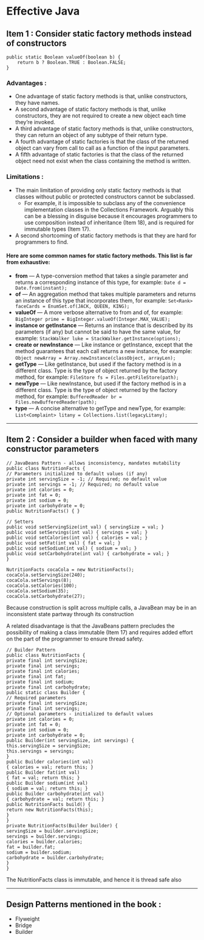 # Effective Java

## Item 1 : Consider static factory methods instead of constructors

```
public static Boolean valueOf(boolean b) {
    return b ? Boolean.TRUE : Boolean.FALSE;
}

```

### Advantages :
- One advantage of static factory methods is that, unlike constructors, they
have names.
- A second advantage of static factory methods is that, unlike constructors,
they are not required to create a new object each time they’re invoked.
- A third advantage of static factory methods is that, unlike constructors,
they can return an object of any subtype of their return type.
- A fourth advantage of static factories is that the class of the returned
object can vary from call to call as a function of the input parameters.
- A fifth advantage of static factories is that the class of the returned object
need not exist when the class containing the method is written.

### Limitations :
- The main limitation of providing only static factory methods is that
classes without public or protected constructors cannot be subclassed.
    - For example, it is impossible to subclass any of the convenience implementation
      classes in the Collections Framework. Arguably this can be a blessing in disguise
      because it encourages programmers to use composition instead of inheritance
      (Item 18), and is required for immutable types (Item 17).
- A second shortcoming of static factory methods is that they are hard for
programmers to find.


#### Here are some common names for static factory methods. This list is far from exhaustive:
- <b>from</b> — A type-conversion method that takes a single parameter and returns a
corresponding instance of this type, for example:
`Date d = Date.from(instant);`
- <b>of</b> — An aggregation method that takes multiple parameters and returns an instance of this type that incorporates them, for example:
`Set<Rank> faceCards = EnumSet.of(JACK, QUEEN, KING);`
- <b>valueOf</b> — A more verbose alternative to from and of, for example:
`BigInteger prime = BigInteger.valueOf(Integer.MAX_VALUE);`
- <b>instance or getInstance</b> — Returns an instance that is described by its parameters (if any) but cannot be said to have the same value, for example:
`StackWalker luke = StackWalker.getInstance(options);`
- <b>create or newInstance</b> — Like instance or getInstance, except that the
method guarantees that each call returns a new instance, for example:
`Object newArray = Array.newInstance(classObject, arrayLen);`
- <b>getType</b> — Like getInstance, but used if the factory method is in a different
class. Type is the type of object returned by the factory method, for example:
`FileStore fs = Files.getFileStore(path);`
- <b>newType</b> — Like newInstance, but used if the factory method is in a different
class. Type is the type of object returned by the factory method, for example:
`BufferedReader br = Files.newBufferedReader(path);`
- <b>type</b> — A concise alternative to getType and newType, for example:
`List<Complaint> litany = Collections.list(legacyLitany);`

---

## Item 2 : Consider a builder when faced with many constructor parameters

```
// JavaBeans Pattern - allows inconsistency, mandates mutability
public class NutritionFacts {
// Parameters initialized to default values (if any)
private int servingSize = -1; // Required; no default value
private int servings = -1; // Required; no default value
private int calories = 0;
private int fat = 0;
private int sodium = 0;
private int carbohydrate = 0;
public NutritionFacts() { }

// Setters
public void setServingSize(int val) { servingSize = val; }
public void setServings(int val) { servings = val; }
public void setCalories(int val) { calories = val; }
public void setFat(int val) { fat = val; }
public void setSodium(int val) { sodium = val; }
public void setCarbohydrate(int val) { carbohydrate = val; }
}

NutritionFacts cocaCola = new NutritionFacts();
cocaCola.setServingSize(240);
cocaCola.setServings(8);
cocaCola.setCalories(100);
cocaCola.setSodium(35);
cocaCola.setCarbohydrate(27);
```

Because construction is split across multiple calls, a JavaBean may be in an inconsistent state partway through its construction

A related disadvantage is that the JavaBeans pattern
precludes the possibility of making a class immutable (Item 17) and requires added effort on the part of the programmer to ensure thread safety.

```
// Builder Pattern
public class NutritionFacts {
private final int servingSize;
private final int servings;
private final int calories;
private final int fat;
private final int sodium;
private final int carbohydrate;
public static class Builder {
// Required parameters
private final int servingSize;
private final int servings;
// Optional parameters - initialized to default values
private int calories = 0;
private int fat = 0;
private int sodium = 0;
private int carbohydrate = 0;
public Builder(int servingSize, int servings) {
this.servingSize = servingSize;
this.servings = servings;
}
public Builder calories(int val)
{ calories = val; return this; }
public Builder fat(int val)
{ fat = val; return this; }
public Builder sodium(int val)
{ sodium = val; return this; }
public Builder carbohydrate(int val)
{ carbohydrate = val; return this; }
public NutritionFacts build() {
return new NutritionFacts(this);
}
}
private NutritionFacts(Builder builder) {
servingSize = builder.servingSize;
servings = builder.servings;
calories = builder.calories;
fat = builder.fat;
sodium = builder.sodium;
carbohydrate = builder.carbohydrate;
}
}
```

The NutritionFacts class is immutable, and hence it is thread safe also 

---


## Design Patterns mentioned in the book : 

- Flyweight
- Bridge
- Builder


